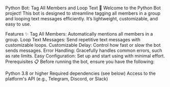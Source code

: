 Python Bot: Tag All Members and Loop Text 🚀
Welcome to the Python Bot project! This bot is designed to streamline tagging all members in a group and looping text messages efficiently. It’s lightweight, customizable, and easy to use.

Features ✨
Tag All Members: Automatically mentions all members in a group.
Loop Text Messages: Send repetitive text messages with customizable loops.
Customizable Delay: Control how fast or slow the bot sends messages.
Error Handling: Gracefully handles common errors, such as rate limits.
Easy Configuration: Set up and start using with minimal effort.
Prerequisites 📋
Before running the bot, ensure you have the following:

Python 3.8 or higher
Required dependencies (see below)
Access to the platform's API (e.g., Telegram, Discord, or Slack)
